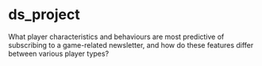 # ds_project

What player characteristics and behaviours are most predictive of subscribing to a game-related newsletter, and how do these features differ between various player types?
